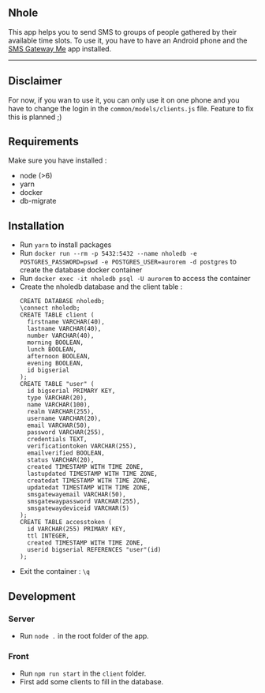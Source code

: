 ## Nhole

This app helps you to send SMS to groups of people gathered by their available time slots.
To use it, you have to have an Android phone and the [SMS Gateway Me](https://smsgateway.me/) app installed.

****

## Disclaimer

For now, if you wan to use it, you can only use it on one phone and you have to change the login in the `common/models/clients.js` file. Feature to fix this is planned ;)

## Requirements

Make sure you have installed : 
 * node (>6)
 * yarn
 * docker
 * db-migrate

## Installation

* Run `yarn` to install packages
* Run `docker run --rm -p 5432:5432 --name nholedb -e POSTGRES_PASSWORD=pswd -e POSTGRES_USER=aurorem -d postgres` to create the database docker container
* Run `docker exec -it nholedb psql -U aurorem` to access the container
* Create the nholedb database and the client table :
  ```
  CREATE DATABASE nholedb;
  \connect nholedb;
  CREATE TABLE client (
    firstname VARCHAR(40),
    lastname VARCHAR(40),
    number VARCHAR(40),
    morning BOOLEAN,
    lunch BOOLEAN,
    afternoon BOOLEAN,
    evening BOOLEAN,
    id bigserial
  );
  CREATE TABLE "user" (
    id bigserial PRIMARY KEY,
    type VARCHAR(20),
    name VARCHAR(100),
    realm VARCHAR(255),
    username VARCHAR(20),
    email VARCHAR(50),
    password VARCHAR(255),
    credentials TEXT,
    verificationtoken VARCHAR(255),
    emailverified BOOLEAN,
    status VARCHAR(20),
    created TIMESTAMP WITH TIME ZONE,
    lastupdated TIMESTAMP WITH TIME ZONE,
    createdat TIMESTAMP WITH TIME ZONE,
    updatedat TIMESTAMP WITH TIME ZONE,
    smsgatewayemail VARCHAR(50),
    smsgatewaypassword VARCHAR(255),
    smsgatewaydeviceid VARCHAR(5)
  );
  CREATE TABLE accesstoken (
    id VARCHAR(255) PRIMARY KEY,
    ttl INTEGER,
    created TIMESTAMP WITH TIME ZONE,
    userid bigserial REFERENCES "user"(id)
  );
  ```
* Exit the container : `\q`

## Development

### Server
* Run `node .` in the root folder of the app.

### Front
* Run `npm run start` in the `client` folder.
* First add some clients to fill in the database.